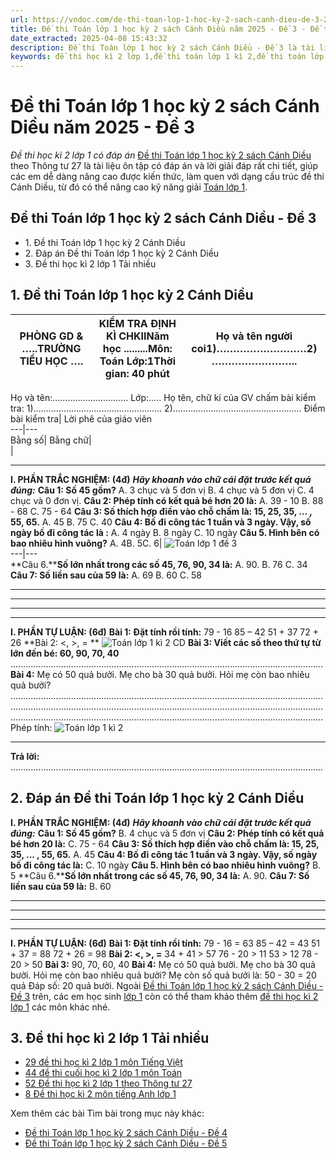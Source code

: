 ```yaml
---
url: https://vndoc.com/de-thi-toan-lop-1-hoc-ky-2-sach-canh-dieu-de-3-262407
title: Đề thi Toán lớp 1 học kỳ 2 sách Cánh Diều năm 2025 - Đề 3 - Đề thi học kì 2 lớp 1 có đáp án - VnDoc.com
date_extracted: 2025-04-08 15:43:32
description: Đề thi Toán lớp 1 học kỳ 2 sách Cánh Diều - Đề 3 là tài liệu dành cho các em học sinh giúp các em ôn tập cuối kì 2 đạt kết quả tốt hơn.
keywords: đề thi học kì 2 lớp 1,đề thi toán lớp 1 kì 2,đề thi toán lớp 1 học kỳ 2,de toán lớp 1 kì 2,các dạng bài tập toán lớp 1 học kỳ 2,de thi toan lop 1 hoc ki 2,bài tập toán lớp 1 học kỳ 2,đề toán lớp 1 học kì 2,đề thi toán học kì 2 lớp 1,đề thi cuối kì 2 lớp 1,đề thi cuối kì 1 lớp 2,toán lớp 1 học kì 2,toán lớp 1 học kỳ 2,đề thi toán lớp 1 học kì 2,đề thi lớp 1 học kì 2,đề thi cuối năm lớp 1,Đề thi học kì 2 lớp 1 sách Cánh Diều
---
```


# Đề thi Toán lớp 1 học kỳ 2 sách Cánh Diều năm 2025 - Đề 3
 _Đề thi học kì 2 lớp 1 có đáp án_
[Đề thi Toán lớp 1 học kỳ 2 sách Cánh Diều](<https://vndoc.com/de-thi-hoc-ki-2-lop-1-mon-toan-canh-dieu>) theo Thông tư 27 là tài liệu ôn tập có đáp án và lời giải đáp rất chi tiết, giúp các em dễ dàng nâng cao được kiến thức, làm quen với dạng cấu trúc đề thi Cánh Diều, từ đó có thể nâng cao kỹ năng giải [Toán lớp 1](<https://vndoc.com/toan-lop-1-canh-dieu>).
## Đề thi Toán lớp 1 học kỳ 2  sách Cánh Diều - Đề 3
  * 1\. Đề thi Toán lớp 1 học kỳ 2 Cánh Diều
  * 2\. Đáp án Đề thi Toán lớp 1 học kỳ 2 Cánh Diều
  * 3\. Đề thi học kì 2 lớp 1 Tải nhiều

## **1\. Đề thi Toán lớp 1 học kỳ 2 Cánh Diều**
PHÒNG GD & …..**TRƯỜNG TIỂU HỌC ….**|  KIỂM TRA ĐỊNH KÌ CHKIINăm học .........Môn: Toán Lớp:1Thời gian: 40 phút| Họ và tên người coi1\)………………………2\) ……………………..  
---|---|---  
Họ và tên:…………………………
Lớp:…..
Họ tên, chữ kí của GV chấm bài kiểm tra:
1\)……………………………………………
2\)…………………………………………...
Điểm bài kiểm tra| Lời phê của giáo viên  
---|---  
Bằng số| Bằng chữ|   
|   
****
**I. PHẦN TRẮC NGHIỆM: \(****4****đ\)**
**_Hãy khoanh vào chữ cái đặt trước kết quả đúng:_**
**Câu 1: Số 45 gồm?**
A. 3 chục và 5 đơn vị
B. 4 chục và 5 đơn vị
C. 4 chục và 0 đơn vị.
**Câu 2: Phép tính có kết quả bé hơn 20 là:**
A. 39 - 10
B. 88 - 68
C. 75 - 64
**Câu 3: Số thích hợp điền vào chỗ chấm là: 15, 25, 35, ... , 55, 65.**
A. 45
B. 75
C. 40
**Câu 4: Bố đi công tác 1 tuần và 3 ngày. Vậy, số ngày bố đi công tác là :**
A. 4 ngày
B. 8 ngày
C. 10 ngày
**Câu 5. Hình bên có bao nhiêu hình vuông?**
A. 4B. 5C. 6| ![Toán lớp 1 đề 3](https://i.vdoc.vn/data/image/2022/04/15/toan-lop-1-14.jpg)  
---|---  
**Câu 6.****Số lớn nhất trong các số 45, 76, 90, 34 là:**
A. 90.
B. 76
C. 34
**Câu 7: Số liền sau của 59 là:**
A. 69
B. 60
C. 58
****
****
****
****
**I. PHẦN TỰ LUẬN: \(****6****đ\)**
**Bài 1: Đặt tính rồi tính:**
79 - 16
85 – 42
51 + 37
72 + 26
**Bài 2: <, >, = **
![Toán lớp 1 kì 2 CD](https://i.vdoc.vn/data/image/2022/04/15/toan-lop-1-15.jpg)
**Bài 3: Viết các số theo thứ tự từ lớn đến bé: 60, 90, 70, 40**
............................................................................................................................
**Bài 4:** Mẹ có 50 quả bưởi. Mẹ cho bà 30 quả bưởi. Hỏi mẹ còn bao nhiêu quả bưởi?
............................................................................................................................
............................................................................................................................
............................................................................................................................
Phép tính: ![Toán lớp 1 kì 2](https://i.vdoc.vn/data/image/2022/04/15/toan-lop-1-16.jpg)
****
**Trả lời:**
............................................................................................................................
## **2\. Đáp án Đề thi Toán lớp 1 học kỳ 2 Cánh Diều**
**I. PHẦN TRẮC NGHIỆM: \(****4****đ\)**
**_Hãy khoanh vào chữ cái đặt trước kết quả đúng:_**
**Câu 1: Số 45 gồm?**
B. 4 chục và 5 đơn vị
**Câu 2: Phép tính có kết quả bé hơn 20 là:**
C. 75 - 64
**Câu 3: Số thích hợp điền vào chỗ chấm là: 15, 25, 35, ... , 55, 65.**
A. 45
**Câu 4: Bố đi công tác 1 tuần và 3 ngày. Vậy, số ngày bố đi công tác là:**
C. 10 ngày
**Câu 5. Hình bên có bao nhiêu hình vuông?**
B. 5
**Câu 6.****Số lớn nhất trong các số 45, 76, 90, 34 là:**
A. 90.
**Câu 7: Số liền sau của 59 là:**
B. 60
****
****
****
****
**I. PHẦN TỰ LUẬN: \(****6****đ\)**
**Bài 1: Đặt tính rồi tính:**
79 - 16 = 63
85 – 42 = 43
51 + 37 = 88
72 + 26 = 98
**Bài 2: <, >, =**
34 + 41 > 57
76 - 20 > 11
53 > 12
78 - 20 > 50
**Bài 3:**
90, 70, 60, 40
**Bài 4:** Mẹ có 50 quả bưởi. Mẹ cho bà 30 quả bưởi. Hỏi mẹ còn bao nhiêu quả bưởi?
Mẹ còn số quả bưởi là:
50 - 30 = 20 quả
Đáp số: 20 quả bưởi.
Ngoài [Đề thi Toán lớp 1 học kỳ 2 sách Cánh Diều - Đề 3](<https://vndoc.com/de-thi-toan-lop-1-hoc-ky-2-sach-canh-dieu-de-3-262407>) trên, các em học sinh [lớp 1](<https://vndoc.com/tai-lieu-hoc-tap-lop1>) còn có thể tham khảo thêm [đề thi học kì 2 lớp 1](<https://vndoc.com/de-thi-hoc-ki-2-lop1>) các môn khác nhé.
## **3\. Đề thi học kì 2 lớp 1 Tải nhiều**
  * [29 đề thi học kì 2 lớp 1 môn Tiếng Việt](<https://vndoc.com/bo-de-thi-hoc-ki-2-lop-1-mon-tieng-viet-nam-hoc-2018-2019-169139>)
  * [44 đề thi cuối học kì 2 lớp 1 môn Toán](<https://vndoc.com/bo-de-thi-hoc-ki-2-mon-toan-lop-1-166884>)
  * [52 Đề thi học kì 2 lớp 1 theo Thông tư 27](<https://vndoc.com/bo-de-thi-hoc-ki-2-lop-1-nam-2020-2021-theo-thong-tu-27-230334>)
  * [8 Đề thi học kì 2 môn tiếng Anh lớp 1 ](<https://vndoc.com/de-thi-hoc-ki-2-mon-tieng-anh-lop-1-88814>)

Xem thêm các bài Tìm bài trong mục này khác:
  * [Đề thi Toán lớp 1 học kỳ 2 sách Cánh Diều - Đề 4](</de-thi-toan-lop-1-hoc-ky-2-sach-canh-dieu-de-4-262424>)
  * [Đề thi Toán lớp 1 học kỳ 2 sách Cánh Diều - Đề 5](</de-thi-toan-lop-1-hoc-ky-2-canh-dieu-de-5-319582>)

